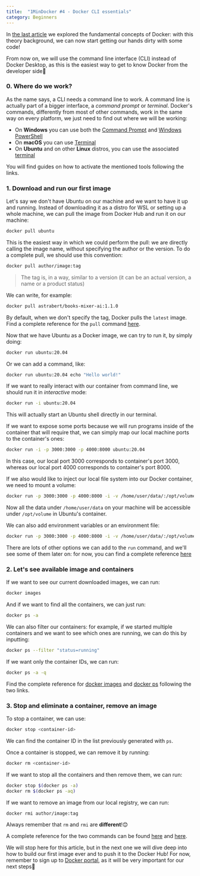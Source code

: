 ```yaml
---
title:  "1MinDocker #4 - Docker CLI essentials"
category: Beginners
---
```


In [the last article](https://dev.to/astrabert/1mindocker-3-fundamental-concepts-55ph) we explored the fundamental concepts of Docker: with this theory background, we can now start getting our hands dirty with some code!

<!-- more -->

From now on, we will use the command line interface (CLI) instead of Docker Desktop, as this is the easiest way to get to know Docker from the developer side🤗

### 0. Where do we work?

As the name says, a CLI needs a command line to work. A command line is actually part of a bigger interface, a _command prompt_ or _terminal_. Docker's commands, differently from most of other commands, work in the same way on every platform, we just need to find out where we will be working:

- On **Windows** you can use both the [Command Prompt](https://support.kaspersky.com/common/windows/14637#block0) and [Windows PowerShell](https://learn.microsoft.com/en-us/powershell/scripting/windows-powershell/starting-windows-powershell?view=powershell-7.4&viewFallbackFrom=powershell-7)
- On **macOS** you can use [Terminal](https://support.apple.com/guide/terminal/get-started-pht23b129fed/2.14/mac/15.0)
- On **Ubuntu** and on other **Linux** distros, you can use the associated [terminal](https://ubuntu.com/tutorials/command-line-for-beginners#3-opening-a-terminal)

You will find guides on how to activate the mentioned tools following the links.

### 1. Download and run our first image

Let's say we don't have Ubuntu on our machine and we want to have it up and running. Instead of downloading it as a distro for WSL or setting up a whole machine, we can pull the image from Docker Hub and run it on our machine:

```bash
docker pull ubuntu
```

This is the easiest way in which we could perform the pull: we are directly calling the image name, without specifying the author or the version.
To do a complete pull, we should use this convention:

```bash
docker pull author/image:tag
```

> The tag is, in a way, similar to a version (it can be an actual version, a name or a product status)

We can write, for example:

```bash
docker pull astrabert/books-mixer-ai:1.1.0
```

By default, when we don't specify the tag, Docker pulls the `latest` image. Find a complete reference for the `pull`  command [here](https://docs.docker.com/reference/cli/docker/image/pull/).

Now that we have Ubuntu as a Docker image, we can try to run it, by simply doing:

```bash
docker run ubuntu:20.04
```

Or we can add a command, like:

```bash
docker run ubuntu:20.04 echo "Hello world!"
```

If we want to really interact with our container from command line, we should run it in _interactive_ mode:

```bash
docker run -i ubuntu:20.04
```

This will actually start an Ubuntu shell directly in our terminal.

If we want to expose some ports because we will run programs inside of the container that will require that, we can simply map our local machine ports to the container's ones:

```bash
docker run -i -p 3000:3000 -p 4000:8000 ubuntu:20.04
```

In this case, our local port 3000 corresponds to container's port 3000, whereas our local port 4000 corresponds to container's port 8000. 

If we also would like to inject our local file system into our Docker container, we need to mount a volume:

```bash
docker run -p 3000:3000 -p 4000:8000 -i -v /home/user/data/:/opt/volume/ ubuntu:20.04
```

Now all the data under `/home/user/data` on your machine will be accessible under `/opt/volume` in Ubuntu's container.

We can also add environment variables or an environment file: 

```bash
docker run -p 3000:3000 -p 4000:8000 -i -v /home/user/data/:/opt/volume/ -e VARENV=foo --env-file ./.env.local ubuntu:20.04
```

There are lots of other options we can add to the `run` command, and we'll see some of them later on: for now, you can find a complete reference [here](https://docs.docker.com/reference/cli/docker/container/run)

### 2. Let's see available image and containers

If we want to see our current downloaded images, we can run:

```bash
docker images
```

And if we want to find all the containers, we can just run:

```bash
docker ps -a
```

We can also filter our containers: for example, if we started multiple containers and we want to see which ones are running, we can do this by inputting: 

```bash
docker ps --filter "status=running"
```

If we want only the container IDs, we can run:

```bash
docker ps -a -q
```

Find the complete reference for [docker images](https://docs.docker.com/reference/cli/docker/image/ls/) and [docker ps](https://docs.docker.com/reference/cli/docker/container/ls/)  following the two links.

### 3. Stop and eliminate a container, remove an image

To stop a container, we can use:

```bash
docker stop <container-id>
```

We can find the container ID in the list previously generated with `ps`. 

Once a container is stopped, we can remove it by running:

```bash
docker rm <container-id>
```

If we want to stop all the containers and then remove them, we can run:

```bash
docker stop $(docker ps -a)
docker rm $(docker ps -aq)
```

If we want to remove an image from our local registry, we can run:

```bash
docker rmi author/image:tag
```

Always remember that `rm` and `rmi` are **different**!😊

A complete reference for the two commands can be found [here](https://docs.docker.com/reference/cli/docker/container/rm/) and [here](https://docs.docker.com/reference/cli/docker/image/rm/).

We will stop here for this article, but in the next one we will dive deep into how to build our first image ever and to push it to the Docker Hub!
For now, remember to sign up to [Docker portal](https://app.docker.com/signup), as it will be very important for our next steps🥰
